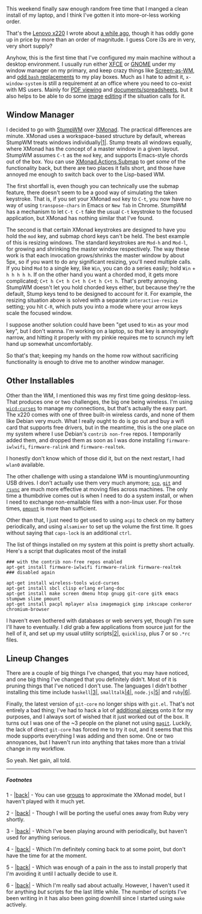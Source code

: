 This weekend finally saw enough random free time that I manged a clean install of my laptop, and I think I've gotten it into more-or-less working order.

That's the [Lenovo x220](http://shop.lenovo.com/us/laptops/thinkpad/x-series/x220) I wrote about [a while ago](http://langnostic.blogspot.ca/2011/12/x220-and-unrelatedly-portable-keyboards.html), though it has oddly gone up in price by more than an order of magnitude. I guess Core i3s are in very, very short supply?

Anyhow, this is the first time that I've configured my main machine without a desktop environment. I usually run either [XFCE](http://www.xfce.org/) or [GNOME](http://www.gnome.org/) under my window manager on my primary, and keep crazy things like [Screen-as-WM](http://langnostic.blogspot.ca/2011/10/screen-for-stumpwm-users-gnu-screen-as.html), and [odd `bash` replacements](http://langnostic.blogspot.ca/2012/01/how-close-can-you-get-to-lisp-machine.html) to my play boxes. Much as I hate to admit it, `x-window-system` is still a requirement at an office where you need to co-exist with MS users. Mainly for [PDF viewing](http://trac.emma-soft.com/epdfview/) and [documents/spreadsheets](http://www.libreoffice.org/download/), but it also helps to be able to do some [image](http://inkscape.org/) [editing](http://www.gimp.org/) if the situation calls for it.

## Window Manager

I decided to go with [StumpWM](http://stumpwm.org/) over [XMonad](http://xmonad.org/). The practical differences are minute. XMonad uses a workspace-based structure by default, whereas StumpWM treats windows individually<a name="note-Tue-Jun-12-210019EDT-2012"></a>[|1|](#foot-Tue-Jun-12-210019EDT-2012). Stump treats all windows equally, where XMonad has the concept of a master window in a given layout. StumpWM assumes `C-t` as the `mod` key, and supports Emacs-style chords out of the box. You can use [XMonad.Actions.Submap](http://xmonad.org/xmonad-docs/xmonad-contrib/XMonad-Actions-Submap.html) to get *some* of the functionality back, but there are two places it falls short, and those have annoyed me enough to switch back over to the Lisp-based WM.

The first shortfall is, even though you can technically use the submap feature, there doesn't seem to be a good way of simulating the taken keystroke. That is, if you set your XMonad `mod` key to `C-t`, you now have no way of using `transpose-chars` in Emacs or `New Tab` in Chrome. StumpWM has a mechanism to let `C-t C-t` fake the usual `C-t` keystroke to the focused application, but XMonad has nothing similar that I've found.

The second is that certain XMonad keystrokes are designed to have you hold the `mod` key, and submap chord keys can't be held. The best example of this is resizing windows. The standard keystrokes are `Mod-h` and `Mod-l`, for growing and shrinking the master window respectively. The way these work is that each invocation grows/shrinks the master window by about 5px, so if you want to do any significant resizing, you'll need multiple calls. If you bind `Mod` to a single key, like `Win`, you can do a series easily; hold `Win` + `h h h h h`. If on the other hand you want a chorded mod, it gets more complicated; `C+t h C+t h C+t h C+t h C+t h`. That's pretty annoying. StumpWM doesn't let you hold chorded keys either, but because they're the default, Stump keys tend to be designed to account for it. For example, the resizing situation above is solved with a separate `interactive-resize` setting; you hit `C-R`, which puts you into a mode where your arrow keys scale the focused window.

I suppose another solution could have been "get used to `Win` as your mod key", but I don't wanna. I'm working on a laptop, so that key is annoyingly narrow, and hitting it properly with my pinkie requires me to scrunch my left hand up somewhat uncomfortably.

So that's that; keeping my hands on the home row without sacrificing functionality is enough to drive me to another window manager.

## Other Installables

Other than the WM, I mentioned this was my first time going desktop-less. That produces one or two challenges, the big one being wireless. I'm using [`wicd-curses`](http://wicd.sourceforge.net/moinmoin/FAQ) to manage my connections, but that's actually the easy part. The x220 comes with one of three built-in wireless cards, and none of them like Debian very much. What I really ought to do is go out and buy a wifi card that supports free drivers, but in the meantime, this is the one place on my system where I use Debian's `contrib non-free` repos. I temporarily added them, and dropped them as soon as I was done installing `firmware-iwlwifi`, `firmware-ralink` and `firmware-realtek`.

I honestly don't know which of those did it, but on the next restart, I had `wlan0` available.

The other challenge with using a standalone WM is mounting/unmounting USB drives. I don't actually use them very much anymore; [`scp`](http://linux.die.net/man/1/scp), [`git`](http://git-scm.com/) and [`rsync`](http://en.wikipedia.org/wiki/Rsync) are much more effective at moving files across machines. The only time a thumbdrive comes out is when I need to do a system install, or when I need to exchange non-emailable files with a non-linux user. For those times, [`pmount`](http://pmount.alioth.debian.org/) is more than sufficient.

Other than that, I just need to get used to using `acpi` to check on my battery periodically, and using `alsamixer` to set up the volume the first time. It goes without saying that `caps-lock` is an additional `ctrl`.

The list of things installed on my system at this point is pretty short actually. Here's a script that duplicates most of the install

```
### with the contrib non-free repos enabled
apt-get install firmware-iwlwifi firmware-ralink firmware-realtek
### disabled again

apt-get install wireless-tools wicd-curses
apt-get install sbcl clisp erlang erlang-doc
apt-get install make screen dmenu htop gnupg git-core gitk emacs stumpwm slime pmount
apt-get install pacpl mplayer alsa imagemagick gimp inkscape conkeror chromium-browser
```

I haven't even bothered with databases or web servers yet, though I'm sure I'll have to eventually. I *did* grab a few applications from source just for the hell of it, and set up my usual utility scripts<a name="note-Tue-Jun-12-210928EDT-2012"></a>[|2|](#foot-Tue-Jun-12-210928EDT-2012), `quicklisp`, plus 7 or so `.*rc` files.

## Lineup Changes

There are a couple of big things I've changed, that you may have noticed, and one big thing I've changed that you definitely didn't. Most of it is pruning things that I've noticed I don't use. The languages I didn't bother installing this time include `haskell`<a name="note-Tue-Jun-12-210940EDT-2012"></a>[|3|](#foot-Tue-Jun-12-210940EDT-2012), `smalltalk`<a name="note-Tue-Jun-12-210947EDT-2012"></a>[|4|](#foot-Tue-Jun-12-210947EDT-2012), `node.js`<a name="note-Tue-Jun-12-210952EDT-2012"></a>[|5|](#foot-Tue-Jun-12-210952EDT-2012) and `ruby`<a name="note-Tue-Jun-12-210958EDT-2012"></a>[|6|](#foot-Tue-Jun-12-210958EDT-2012).

Finally, the latest version of `git-core` no longer ships with `git.el`. That's not entirely a bad thing; I've had to hack a lot of [additional pieces](https://github.com/Inaimathi/emacs-utils/blob/master/git-custom.el) onto it for my purposes, and I always sort of wished that it just worked out of the box. It turns out I was one of the ~3 people on the planet not using [`magit`](http://philjackson.github.com/magit/). Luckily, the lack of direct `git-core` has forced me to try it out, and it seems that this mode supports everything I was adding and then some. One or two annoyances, but I haven't run into anything that takes more than a trivial change in my workflow.

So yeah. Net gain, all told.

* * *
##### Footnotes
1 - <a name="foot-Tue-Jun-12-210019EDT-2012"></a>[|back|](#note-Tue-Jun-12-210019EDT-2012) - You can use [groups](http://stumpwm.org/manual/stumpwm_8.html) to approximate the XMonad model, but I haven't played with it much yet.

2 - <a name="foot-Tue-Jun-12-210928EDT-2012"></a>[|back|](#note-Tue-Jun-12-210928EDT-2012) - Though I will be porting the useful ones away from Ruby very shortly.

3 - <a name="foot-Tue-Jun-12-210940EDT-2012"></a>[|back|](#note-Tue-Jun-12-210940EDT-2012) - Which I've been playing around with periodically, but haven't used for anything serious.

4 - <a name="foot-Tue-Jun-12-210947EDT-2012"></a>[|back|](#note-Tue-Jun-12-210947EDT-2012) - Which I'm definitely coming back to at some point, but don't have the time for at the moment.

5 - <a name="foot-Tue-Jun-12-210952EDT-2012"></a>[|back|](#note-Tue-Jun-12-210952EDT-2012) - Which was enough of a pain in the ass to install properly that I'm avoiding it until I actually decide to use it.

6 - <a name="foot-Tue-Jun-12-210958EDT-2012"></a>[|back|](#note-Tue-Jun-12-210958EDT-2012) - Which I'm really sad about actually. However, I haven't used it for anything *but* scripts for the last little while. The number of scripts I've been writing in it has also been going downhill since I started using `make` actively.
